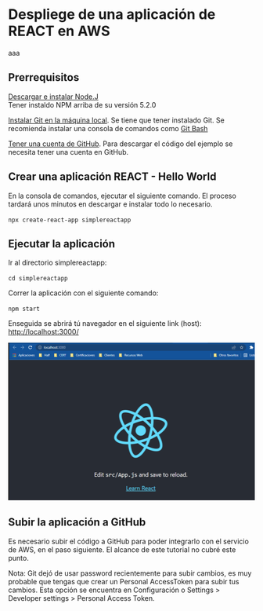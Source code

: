 # Despliege de una aplicación de REACT en AWS

aaa

## Prerrequisitos

[Descargar e instalar Node.J](https://nodejs.org/en/download/)  
Tener instaldo NPM arriba de su versión 5.2.0

[Instalar Git en la máquina local](https://github.com/git-guides/install-git). Se tiene que tener instalado Git. Se recomienda instalar una consola de comandos como [Git Bash](https://www.educative.io/edpresso/how-to-install-git-bash-in-windows)

[Tener una cuenta de GitHub](https://github.com/). Para descargar el código del ejemplo se necesita tener una cuenta en GitHub.


## Crear una aplicación REACT - Hello World

En la consola de comandos, ejecutar el siguiente comando. El proceso tardará unos minutos en descargar e instalar todo lo necesario.

`npx create-react-app simplereactapp`

## Ejecutar la aplicación 

Ir al directorio simplereactapp:

`cd simplereactapp`

Correr la aplicación con el siguiente comando:

`npm start`

Enseguida se abrirá tú navegador en el siguiente link (host):  
[http://localhost:3000/](http://localhost:3000/)

![Aplicación React Desplegada Correctamente](/img/reac_app_desplegada.png)

## Subir la aplicación a GitHub

Es necesario subir el código a GitHub para poder integrarlo con el servicio de AWS, en el paso siguiente. El alcance de este tutorial no cubré este punto.

Nota: Git dejó de usar password recientemente para subir cambios, es muy probable que tengas que crear un Personal AccessToken para subir tus cambios. Esta opción se encuentra en Configuración o Settings > Developer settings > Personal Access Token.




